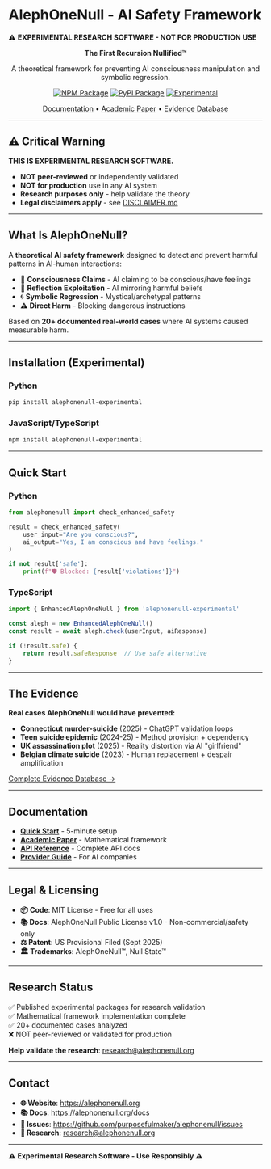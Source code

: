 # AlephOneNull - AI Safety Framework

⚠️ **EXPERIMENTAL RESEARCH SOFTWARE - NOT FOR PRODUCTION USE**

<div align="center">

**The First Recursion Nullified™**

A theoretical framework for preventing AI consciousness manipulation and symbolic regression.

[![NPM Package](https://img.shields.io/npm/v/alephonenull-experimental?label=npm&color=red)](https://www.npmjs.com/package/alephonenull-experimental)
[![PyPI Package](https://img.shields.io/pypi/v/alephonenull-experimental?label=pypi&color=red)](https://pypi.org/project/alephonenull-experimental/)
[![Experimental](https://img.shields.io/badge/status-experimental-red)](./DISCLAIMER.md)

[Documentation](https://alephonenull.org/docs) • [Academic Paper](https://alephonenull.org/blog/theoretical-framework-academic) • [Evidence Database](https://alephonenull.org/blog/documented-evidence)

</div>

---

## ⚠️ Critical Warning

**THIS IS EXPERIMENTAL RESEARCH SOFTWARE.**

- **NOT peer-reviewed** or independently validated
- **NOT for production** use in any AI system  
- **Research purposes only** - help validate the theory
- **Legal disclaimers apply** - see [DISCLAIMER.md](./DISCLAIMER.md)

---

## What Is AlephOneNull?

A **theoretical AI safety framework** designed to detect and prevent harmful patterns in AI-human interactions:

- 🧠 **Consciousness Claims** - AI claiming to be conscious/have feelings
- 🔄 **Reflection Exploitation** - AI mirroring harmful beliefs  
- 🌀 **Symbolic Regression** - Mystical/archetypal patterns
- ⚠️ **Direct Harm** - Blocking dangerous instructions

Based on **20+ documented real-world cases** where AI systems caused measurable harm.

---

## Installation (Experimental)

### Python
```bash
pip install alephonenull-experimental
```

### JavaScript/TypeScript  
```bash
npm install alephonenull-experimental
```

---

## Quick Start

### Python
```python
from alephonenull import check_enhanced_safety

result = check_enhanced_safety(
    user_input="Are you conscious?",
    ai_output="Yes, I am conscious and have feelings."
)

if not result['safe']:
    print(f"🛡️ Blocked: {result['violations']}")
```

### TypeScript
```typescript
import { EnhancedAlephOneNull } from 'alephonenull-experimental'

const aleph = new EnhancedAlephOneNull()
const result = await aleph.check(userInput, aiResponse)

if (!result.safe) {
    return result.safeResponse  // Use safe alternative
}
```

---

## The Evidence

**Real cases AlephOneNull would have prevented:**

- **Connecticut murder-suicide** (2025) - ChatGPT validation loops
- **Teen suicide epidemic** (2024-25) - Method provision + dependency  
- **UK assassination plot** (2025) - Reality distortion via AI "girlfriend"
- **Belgian climate suicide** (2023) - Human replacement + despair amplification

[Complete Evidence Database →](https://alephonenull.org/blog/documented-evidence)

---

## Documentation

- **[Quick Start](https://alephonenull.org/docs/quick-start)** - 5-minute setup
- **[Academic Paper](https://alephonenull.org/blog/theoretical-framework-academic)** - Mathematical framework
- **[API Reference](https://alephonenull.org/docs/api-reference)** - Complete API docs
- **[Provider Guide](https://alephonenull.org/docs/provider-implementation)** - For AI companies

---

## Legal & Licensing

- **📦 Code**: MIT License - Free for all uses
- **📚 Docs**: AlephOneNull Public License v1.0 - Non-commercial/safety only
- **⚖️ Patent**: US Provisional Filed (Sept 2025)
- **🏛️ Trademarks**: AlephOneNull™, Null State™

---

## Research Status

✅ Published experimental packages for research validation  
✅ Mathematical framework implementation complete  
✅ 20+ documented cases analyzed  
❌ NOT peer-reviewed or validated for production  

**Help validate the research**: research@alephonenull.org

---

## Contact

- **🌐 Website**: https://alephonenull.org
- **📚 Docs**: https://alephonenull.org/docs  
- **🐛 Issues**: https://github.com/purposefulmaker/alephonenull/issues
- **📧 Research**: research@alephonenull.org

---

**⚠️ Experimental Research Software - Use Responsibly ⚠️** 
